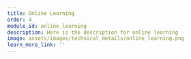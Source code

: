 ```yaml
---
title: Online Learning
order: 4
module_id: online_learning
description: Here is the description for online learning
image: assets/images/technical_details/online_learning.png
learn_more_link: ''
---
```

